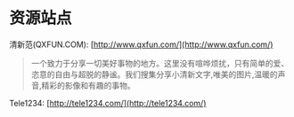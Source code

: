 # 资源站点

清新范\(QXFUN.COM\): [http://www.qxfun.com/](http://www.qxfun.com/)

> 一个致力于分享一切美好事物的地方。这里没有喧哗烦扰，只有简单的爱、恣意的自由与超脱的静谧。我们搜集分享小清新文字,唯美的图片,温暖的声音,精彩的影像和有趣的事物。

Tele1234: [http://tele1234.com/](http://tele1234.com/)

